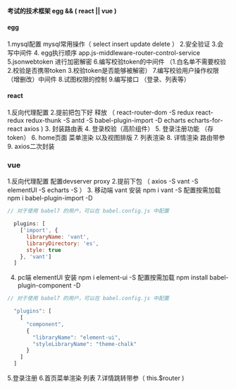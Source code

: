 #### 考试的技术框架 egg && ( react || vue )

#### egg
1.mysql配置 mysql常用操作（ select insert update delete ）
2.安全验证
3.会写中间件
4. egg执行顺序 app.js-middleware-router-control-service
5.jsonwebtoken 进行加密解密
6.编写校验token的中间件
（1.白名单不需要校验 2.校验是否携带token 3.校验token是否能够被解密）
7.编写校验用户操作权限（增删改）中间件
8.试图权限的控制
9.编写接口 （登录、列表等）

#### react
1.反向代理配置
2.提前把包下好 释放
（  react-router-dom -S
    redux react-redux redux-thunk -S
    antd -S
    babel-plugin-import -D
    echarts
    echarts-for-react
    axios )
3. 封装路由表
4. 登录校验（高阶组件）
5. 登录注册功能 （存token）
6. home页面 菜单渲染 以及视图排版
7. 列表渲染 
8. 详情渲染 路由带参
9. axios二次封装


### vue
1.反向代理配置 配置devserver proxy
2.提前下包
（ 
    axios -S 
    vant  -S 
    elementUI -S
    echarts -S
）
3. 移动端 vant 
    安装 npm i vant -S
    配置按需加载  npm i babel-plugin-import -D
```js 
// 对于使用 babel7 的用户，可以在 babel.config.js 中配置

  plugins: [
    ['import', {
      libraryName: 'vant',
      libraryDirectory: 'es',
      style: true
    }, 'vant']
  ]

```
4. pc端 elementUI
    安装 npm i element-ui -S
    配置按需加载 npm install babel-plugin-component -D
```js 
// 对于使用 babel7 的用户，可以在 babel.config.js 中配置

  "plugins": [
    [
      "component",
      {
        "libraryName": "element-ui",
        "styleLibraryName": "theme-chalk"
      }
    ]
  ]

```   
5.登录注册
6.首页菜单渲染 列表 
7.详情跳转带参（ this.$router )
